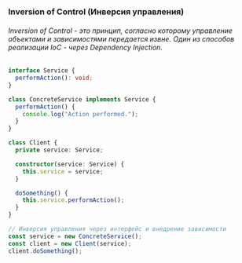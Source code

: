 ### Inversion of Control (Инверсия управления)

###### Inversion of Control - это принцип, согласно которому управление объектами и зависимостями передается извне. Один из способов реализации IoC - через Dependency Injection.

```ts
interface Service {
  performAction(): void;
}

class ConcreteService implements Service {
  performAction() {
    console.log("Action performed.");
  }
}

class Client {
  private service: Service;

  constructor(service: Service) {
    this.service = service;
  }

  doSomething() {
    this.service.performAction();
  }
}

// Инверсия управления через интерфейс и внедрение зависимости
const service = new ConcreteService();
const client = new Client(service);
client.doSomething();
```
